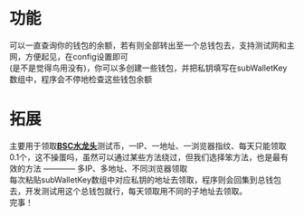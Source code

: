 # 功能
可以一直查询你的钱包的余额，若有则全部转出至一个总钱包去，支持测试网和主网，方便起见，在config设置即可</br>
(是不是觉得鸟用没有)，你可以多创建一些钱包，并把私钥填写在subWalletKey数组中，程序会不停地检查这些钱包余额</br>
# 拓展
主要用于领取<strong>[BSC水龙头](https://testnet.bnbchain.org/faucet-smart)</strong>测试币，一IP、一地址、一浏览器指纹、每天只能领取0.1个，这不操蛋吗，虽然可以通过某些方法绕过，但我们选择笨方法，也是最有效的方法 ———— 多IP、多地址、不同浏览器领取</br>
每次粘贴subWalletKey数组中对应私钥的地址去领取，程序则会回集到总钱包去，开发测试用这个总钱包就行，每天领取用不同的子地址去领取。</br>
完事！